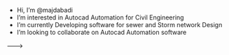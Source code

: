 - Hi, I’m @majdabadi
- I’m interested in Autocad Automation for Civil Engineering
- I’m currently  Developing software for sewer and Storm network Design
- I’m looking to collaborate on Autocad Automation software

--->
